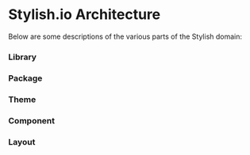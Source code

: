 # Stylish.io Architecture

Below are some descriptions of the various parts of the Stylish domain:

### Library
### Package
### Theme
### Component
### Layout

